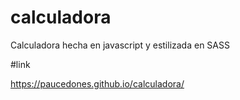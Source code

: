 # calculadora
Calculadora hecha en javascript y estilizada en SASS

#link

https://paucedones.github.io/calculadora/
